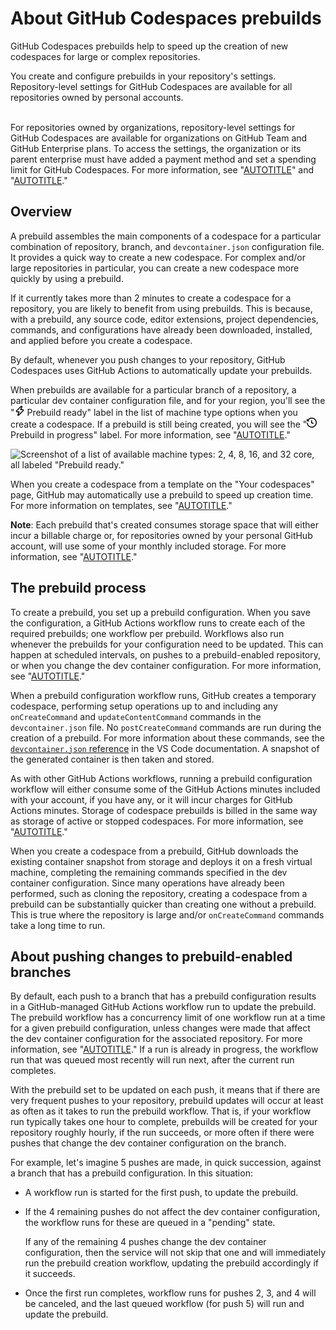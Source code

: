 # About GitHub Codespaces prebuilds

GitHub Codespaces prebuilds help to speed up the creation of new codespaces for large or complex repositories.

You create and configure prebuilds in your repository's settings. Repository-level settings for GitHub Codespaces are available for all repositories owned by personal accounts. <br><br>

For repositories owned by organizations, repository-level settings for GitHub Codespaces are available for organizations on GitHub Team and GitHub Enterprise plans. To access the settings, the organization or its parent enterprise must have added a payment method and set a spending limit for GitHub Codespaces. For more information, see "[AUTOTITLE](/codespaces/managing-codespaces-for-your-organization/choosing-who-owns-and-pays-for-codespaces-in-your-organization)" and "[AUTOTITLE](/get-started/learning-about-github/githubs-plans)."

## Overview

A prebuild assembles the main components of a codespace for a particular combination of repository, branch, and `devcontainer.json` configuration file. It provides a quick way to create a new codespace. For complex and/or large repositories in particular, you can create a new codespace more quickly by using a prebuild.

If it currently takes more than 2 minutes to create a codespace for a repository, you are likely to benefit from using prebuilds. This is because, with a prebuild, any source code, editor extensions, project dependencies, commands, and configurations have already been downloaded, installed, and applied before you create a codespace.

By default, whenever you push changes to your repository, GitHub Codespaces uses GitHub Actions to automatically update your prebuilds.

When prebuilds are available for a particular branch of a repository, a particular dev container configuration file, and for your region, you'll see the "<svg version="1.1" width="16" height="16" viewBox="0 0 16 16" class="octicon octicon-zap" aria-hidden="true"><path d="M9.504.43a1.516 1.516 0 0 1 2.437 1.713L10.415 5.5h2.123c1.57 0 2.346 1.909 1.22 3.004l-7.34 7.142a1.249 1.249 0 0 1-.871.354h-.302a1.25 1.25 0 0 1-1.157-1.723L5.633 10.5H3.462c-1.57 0-2.346-1.909-1.22-3.004L9.503.429Zm1.047 1.074L3.286 8.571A.25.25 0 0 0 3.462 9H6.75a.75.75 0 0 1 .694 1.034l-1.713 4.188 6.982-6.793A.25.25 0 0 0 12.538 7H9.25a.75.75 0 0 1-.683-1.06l2.008-4.418.003-.006a.036.036 0 0 0-.004-.009l-.006-.006-.008-.001c-.003 0-.006.002-.009.004Z"></path></svg> Prebuild ready" label in the list of machine type options when you create a codespace. If a prebuild is still being created, you will see the "<svg version="1.1" width="16" height="16" viewBox="0 0 16 16" class="octicon octicon-history" aria-hidden="true"><path d="m.427 1.927 1.215 1.215a8.002 8.002 0 1 1-1.6 5.685.75.75 0 1 1 1.493-.154 6.5 6.5 0 1 0 1.18-4.458l1.358 1.358A.25.25 0 0 1 3.896 6H.25A.25.25 0 0 1 0 5.75V2.104a.25.25 0 0 1 .427-.177ZM7.75 4a.75.75 0 0 1 .75.75v2.992l2.028.812a.75.75 0 0 1-.557 1.392l-2.5-1A.751.751 0 0 1 7 8.25v-3.5A.75.75 0 0 1 7.75 4Z"></path></svg> Prebuild in progress" label. For more information, see "[AUTOTITLE](/codespaces/developing-in-a-codespace/creating-a-codespace-for-a-repository#creating-a-codespace-for-a-repository)."

![Screenshot of a list of available machine types: 2, 4, 8, 16, and 32 core, all labeled "Prebuild ready."](/assets/images/help/codespaces/choose-custom-machine-type.png)

When you create a codespace from a template on the "Your codespaces" page, GitHub may automatically use a prebuild to speed up creation time. For more information on templates, see "[AUTOTITLE](/codespaces/developing-in-a-codespace/creating-a-codespace-from-a-template)."

<div class="ghd-spotlight ghd-spotlight-note border rounded-1 my-3 p-3 f5 color-border-accent-emphasis color-bg-accent">

**Note**: Each prebuild that's created consumes storage space that will either incur a billable charge or, for repositories owned by your personal GitHub account, will use some of your monthly included storage. For more information, see "[AUTOTITLE](/billing/managing-billing-for-github-codespaces/about-billing-for-github-codespaces#about-billing-for-codespaces-prebuilds)."

</div>

## The prebuild process

To create a prebuild, you set up a prebuild configuration. When you save the configuration, a GitHub Actions workflow runs to create each of the required prebuilds; one workflow per prebuild. Workflows also run whenever the prebuilds for your configuration need to be updated. This can happen at scheduled intervals, on pushes to a prebuild-enabled repository, or when you change the dev container configuration. For more information, see "[AUTOTITLE](/codespaces/prebuilding-your-codespaces/configuring-prebuilds#configuring-prebuilds)."

When a prebuild configuration workflow runs, GitHub creates a temporary codespace, performing setup operations up to and including any `onCreateCommand` and `updateContentCommand` commands in the `devcontainer.json` file. No `postCreateCommand` commands are run during the creation of a prebuild. For more information about these commands, see the [`devcontainer.json` reference](https://code.visualstudio.com/docs/remote/devcontainerjson-reference#_devcontainerjson-properties) in the VS Code documentation. A snapshot of the generated container is then taken and stored.

As with other GitHub Actions workflows, running a prebuild configuration workflow will either consume some of the GitHub Actions minutes included with your account, if you have any, or it will incur charges for GitHub Actions minutes. Storage of codespace prebuilds is billed in the same way as storage of active or stopped codespaces. For more information, see "[AUTOTITLE](/billing/managing-billing-for-github-codespaces/about-billing-for-github-codespaces#about-billing-for-codespaces-prebuilds)."

When you create a codespace from a prebuild, GitHub downloads the existing container snapshot from storage and deploys it on a fresh virtual machine, completing the remaining commands specified in the dev container configuration. Since many operations have already been performed, such as cloning the repository, creating a codespace from a prebuild can be substantially quicker than creating one without a prebuild. This is true where the repository is large and/or `onCreateCommand` commands take a long time to run.

## About pushing changes to prebuild-enabled branches

By default, each push to a branch that has a prebuild configuration results in a GitHub-managed GitHub Actions workflow run to update the prebuild. The prebuild workflow has a concurrency limit of one workflow run at a time for a given prebuild configuration, unless changes were made that affect the dev container configuration for the associated repository. For more information, see "[AUTOTITLE](/codespaces/setting-up-your-project-for-codespaces/adding-a-dev-container-configuration/introduction-to-dev-containers)." If a run is already in progress, the workflow run that was queued most recently will run next, after the current run completes.

With the prebuild set to be updated on each push, it means that if there are very frequent pushes to your repository, prebuild updates will occur at least as often as it takes to run the prebuild workflow. That is, if your workflow run typically takes one hour to complete, prebuilds will be created for your repository roughly hourly, if the run succeeds, or more often if there were pushes that change the dev container configuration on the branch.

For example, let's imagine 5 pushes are made, in quick succession, against a branch that has a prebuild configuration. In this situation:

- A workflow run is started for the first push, to update the prebuild.
- If the 4 remaining pushes do not affect the dev container configuration, the workflow runs for these are queued in a "pending" state.

  If any of the remaining 4 pushes change the dev container configuration, then the service will not skip that one and will immediately run the prebuild creation workflow, updating the prebuild accordingly if it succeeds.

- Once the first run completes, workflow runs for pushes 2, 3, and 4 will be canceled, and the last queued workflow (for push 5) will run and update the prebuild.
